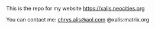 This is the repo for my website https://xalis.neocities.org

You can contact me:
  chrys.alis@aol.com
  @xalis:matrix.org
